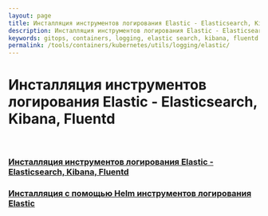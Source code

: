 ```yaml
---
layout: page
title: Инсталляция инструментов логирования Elastic - Elasticsearch, Kibana, Fluentd
description: Инсталляция инструментов логирования Elastic - Elasticsearch, Kibana, Fluentd
keywords: gitops, containers, logging, elastic search, kibana, fluentd
permalink: /tools/containers/kubernetes/utils/logging/elastic/
---
```


# Инсталляция инструментов логирования Elastic - Elasticsearch, Kibana, Fluentd

<br/>

### [Инсталляция инструментов логирования Elastic - Elasticsearch, Kibana, Fluentd](/tools/containers/kubernetes/utils/logging/elastic/setup/)

### [Инсталляция с помощью Helm инструментов логирования Elastic](/tools/containers/kubernetes/utils/logging/elastic/setup/helm/)
